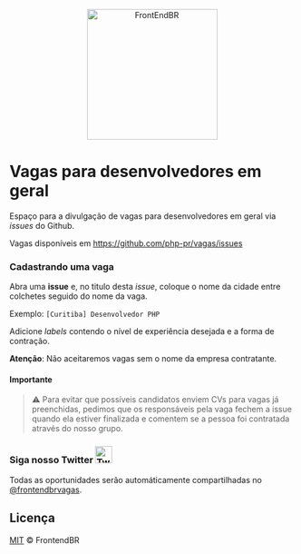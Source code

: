 <p align="center">
  <img src="https://avatars0.githubusercontent.com/u/6100493?v=3&s=200.jpg" alt="FrontEndBR" width="230" />
</p>

# Vagas para desenvolvedores em geral

Espaço para a divulgação de vagas para desenvolvedores em geral via _issues_ do Github.

Vagas disponíveis em https://github.com/php-pr/vagas/issues

### Cadastrando uma vaga

Abra uma **issue** e, no titulo desta _issue_, coloque o nome da cidade entre colchetes seguido do nome da vaga.

Exemplo: `[Curitiba] Desenvolvedor PHP`

Adicione _labels_ contendo o nível de experiência desejada e a forma de contração.

**Atenção**: Não aceitaremos vagas sem o nome da empresa contratante.

#### Importante

> :warning: Para evitar que possíveis candidatos enviem CVs para vagas já preenchidas, pedimos que os responsáveis pela vaga fechem a issue quando ela estiver finalizada e comentem se a pessoa foi contratada através do nosso grupo.

### Siga nosso Twitter <img src="https://cloud.githubusercontent.com/assets/3603793/18564664/f0a4eb36-7b62-11e6-83f8-4eaebee644b0.png" alt="Twitter" width="30" />

Todas as oportunidades serão automáticamente compartilhadas no [@frontendbrvagas](https://twitter.com/frontendbrvagas).
 
## Licença

[MIT](LICENSE.md) &copy; FrontendBR
